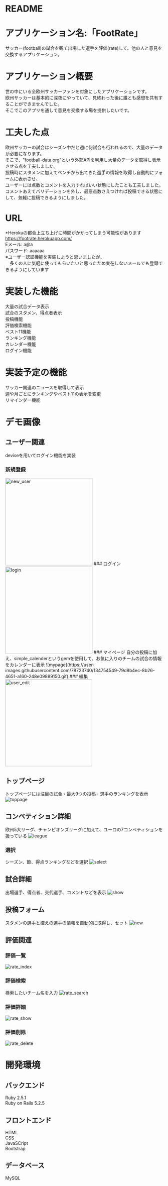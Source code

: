 # README

# アプリケーション名:「FootRate」
 サッカー(football)の試合を観て出場した選手を評価(rate)して、他の人と意見を交換するアプリケーション。  
 
# アプリケーション概要
 世の中にいる全欧州サッカーファンを対象にしたアプリケーションです。  
 欧州サッカーは基本的に深夜にやっていて、見終わった後に誰とも感想を共有することができませんでした。  
 そこでこのアプリを通して意見を交換する場を提供したいです。  
 
# 工夫した点
 欧州サッカーの試合はシーズン中だと週に何試合も行われるので、大量のデータが必要になります。  
 そこで、"football-data.org"という外部APIを利用し大量のデータを取得し表示させる点を工夫しました。  
 投稿時にスタメンに加えてベンチから出てきた選手の情報を取得し自動的にフォームに表示させ、  
 ユーザーには点数とコメントを入力すればいい状態にしたことも工夫しました。  
 コメントあえてバリデーションを外し、最悪点数さえつければ投稿できる状態にして、気軽に投稿できるようにしました。
 
# URL
 *Herokuの都合上立ち上げに時間がかかってしまう可能性があります  
 https://footrate.herokuapp.com/  
 Eメール: a@a    
 パスワード: aaaaaa  
 ※ユーザー認証機能を実装しようと思いましたが、  
 　多くの人に気軽に使ってもらいたいと思ったため実在しないメールでも登録できるようにしています

# 実装した機能
 大量の試合データ表示  
 試合のスタメン、得点者表示  
 投稿機能   
 評価検索機能  
 ベスト11機能  
 ランキング機能  
 カレンダー機能  
 ログイン機能  
 
# 実装予定の機能
 サッカー関連のニュースを取得して表示  
 週や月ごとにランキングやベスト11の表示を変更  
 リマインダー機能

# デモ画像
 ## ユーザー関連
  deviseを用いてログイン機能を実装
  ### 新規登録
  <img width="278" alt="new_user" src="https://user-images.githubusercontent.com/78723740/134754018-4e44343e-b5bf-46ca-83af-9c7ebe95caac.png">
  ### ログイン
  <img width="278" alt="login" src="https://user-images.githubusercontent.com/78723740/134753998-a1450c0d-77f0-41ed-a228-286bff2cebd8.png">
  ### マイページ
  自分の投稿に加え、simple_calenderというgemを使用して、お気に入りのチームの試合の情報をカレンダーに表示
  ![mypage](https://user-images.githubusercontent.com/78723740/134754549-79d8b4ec-8b26-4651-a160-248e09889150.gif)
  ### 編集
  <img width="277" alt="user_edit" src="https://user-images.githubusercontent.com/78723740/134754543-7b6a6b36-a01c-4c1c-a2f8-2342e13b5fb7.png">

 ## トップページ
 トップページには注目の試合・最大9つの投稿・選手のランキングを表示
 ![toppage](https://user-images.githubusercontent.com/78723740/134754012-89fef79f-1078-40c3-afb2-a49252ee8ed0.gif)

 ## コンペティション詳細
 欧州5大リーグ、チャンピオンズリーグに加えて、ユーロの7コンペティションを扱っている
  ![league](https://user-images.githubusercontent.com/78723740/134753994-a6add64b-7eac-4e40-8d32-a9eb78421419.gif)
  ### 選択
  シーズン、節、得点ランキングなどを選択
  ![select](https://user-images.githubusercontent.com/78723740/134754004-7134a2d1-a84f-4062-b63b-474fecefc88c.gif)
   
 ## 試合詳細
 出場選手、得点者、交代選手、コメントなどを表示
 ![show](https://user-images.githubusercontent.com/78723740/134754009-293955dc-1459-436b-8c96-3aec99ecc2ae.gif)

 ## 投稿フォーム
 スタメンの選手と控えの選手の情報を自動的に取得し、セット
 ![new](https://user-images.githubusercontent.com/78723740/134754002-204f547f-fefa-4c08-9252-55e38163f196.gif)

 ## 評価関連
  ### 評価一覧
  ![rate_index](https://user-images.githubusercontent.com/78723740/134754336-a102d0cd-2d01-41a8-9e78-d17076006241.gif)
  ### 評価検索
  検索したいチーム名を入力
  ![rate_search](https://user-images.githubusercontent.com/78723740/134754341-93de22a3-a2fb-4fb8-86e9-521de7e78f46.gif)
  ### 評価詳細
  ![rate_show](https://user-images.githubusercontent.com/78723740/134754335-d6d8741c-d8f9-4782-b1a8-a86418cd4b24.gif)
  ### 評価削除
  ![rate_delete](https://user-images.githubusercontent.com/78723740/134754339-d8a0de0b-36c7-4577-891c-53f4586740f4.gif)

# 開発環境
 ## バックエンド
  Ruby 2.5.1  
  Ruby on Rails 5.2.5
 ## フロントエンド
  HTML  
  CSS  
  JavaSCript  
  Bootstrap
 ## データベース
  MySQL

